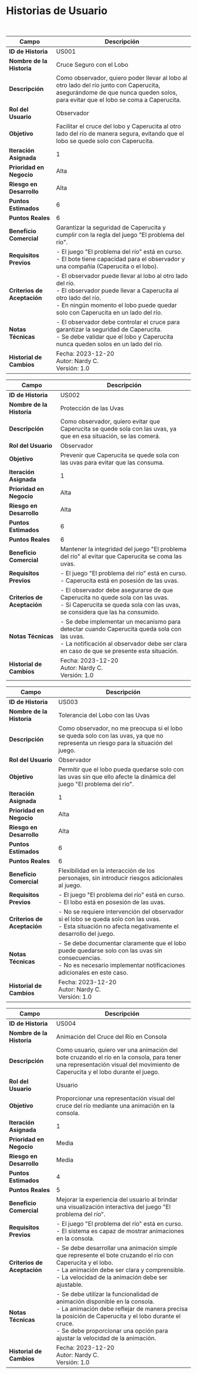 # Historias de Usuario 

<br>

| Campo | Descripción |
|-------|-------------|
| **ID de Historia** | US001 |
| **Nombre de la Historia** | Cruce Seguro con el Lobo |
| **Descripción** | Como observador, quiero poder llevar al lobo al otro lado del río junto con Caperucita, asegurándome de que nunca queden solos, para evitar que el lobo se coma a Caperucita. |
| **Rol del Usuario** | Observador |
| **Objetivo** | Facilitar el cruce del lobo y Caperucita al otro lado del río de manera segura, evitando que el lobo se quede solo con Caperucita. |
| **Iteración Asignada** | 1 |
| **Prioridad en Negocio** | Alta |
| **Riesgo en Desarrollo** | Alta |
| **Puntos Estimados** | 6 |
| **Puntos Reales** | 6 |
| **Beneficio Comercial** | Garantizar la seguridad de Caperucita y cumplir con la regla del juego "El problema del río". |
| **Requisitos Previos** | - El juego "El problema del río" está en curso. <br> - El bote tiene capacidad para el observador y una compañía (Caperucita o el lobo). |
| **Criterios de Aceptación** | - El observador puede llevar al lobo al otro lado del río. <br> - El observador puede llevar a Caperucita al otro lado del río. <br> - En ningún momento el lobo puede quedar solo con Caperucita en un lado del río. |
| **Notas Técnicas** | - El observador debe controlar el cruce para garantizar la seguridad de Caperucita. <br> - Se debe validar que el lobo y Caperucita nunca queden solos en un lado del río. |
| **Historial de Cambios** |  Fecha: 2023-12-20 <br> Autor: Nardy C. <br>  Versión: 1.0|


| Campo | Descripción |
|-------|-------------|
| **ID de Historia** | US002 |
| **Nombre de la Historia** | Protección de las Uvas |
| **Descripción** | Como observador, quiero evitar que Caperucita se quede sola con las uvas, ya que en esa situación, se las comerá. |
| **Rol del Usuario** | Observador |
| **Objetivo** | Prevenir que Caperucita se quede sola con las uvas para evitar que las consuma. |
| **Iteración Asignada** | 1 |
| **Prioridad en Negocio** | Alta |
| **Riesgo en Desarrollo** | Alta |
| **Puntos Estimados** | 6 |
| **Puntos Reales** | 6 |
| **Beneficio Comercial** | Mantener la integridad del juego "El problema del río" al evitar que Caperucita se coma las uvas. |
| **Requisitos Previos** | - El juego "El problema del río" está en curso. <br> - Caperucita está en posesión de las uvas. |
| **Criterios de Aceptación** | - El observador debe asegurarse de que Caperucita no quede sola con las uvas. <br> - Si Caperucita se queda sola con las uvas, se considera que las ha consumido. |
| **Notas Técnicas** | - Se debe implementar un mecanismo para detectar cuando Caperucita queda sola con las uvas. <br> - La notificación al observador debe ser clara en caso de que se presente esta situación. |
| **Historial de Cambios** |  Fecha: 2023-12-20 <br> Autor: Nardy C. <br>  Versión: 1.0|

| Campo | Descripción |
|-------|-------------|
| **ID de Historia** | US003 |
| **Nombre de la Historia** | Tolerancia del Lobo con las Uvas |
| **Descripción** | Como observador, no me preocupa si el lobo se queda solo con las uvas, ya que no representa un riesgo para la situación del juego. |
| **Rol del Usuario** | Observador |
| **Objetivo** | Permitir que el lobo pueda quedarse solo con las uvas sin que ello afecte la dinámica del juego "El problema del río". |
| **Iteración Asignada** | 1 |
| **Prioridad en Negocio** | Alta |
| **Riesgo en Desarrollo** | Alta |
| **Puntos Estimados** | 6 |
| **Puntos Reales** | 6 |
| **Beneficio Comercial** | Flexibilidad en la interacción de los personajes, sin introducir riesgos adicionales al juego. |
| **Requisitos Previos** | - El juego "El problema del río" está en curso. <br> - El lobo está en posesión de las uvas. |
| **Criterios de Aceptación** | - No se requiere intervención del observador si el lobo se queda solo con las uvas. <br> - Esta situación no afecta negativamente el desarrollo del juego. |
| **Notas Técnicas** | - Se debe documentar claramente que el lobo puede quedarse solo con las uvas sin consecuencias. <br> - No es necesario implementar notificaciones adicionales en este caso. |
| **Historial de Cambios** |  Fecha: 2023-12-20 <br> Autor: Nardy C. <br>  Versión: 1.0|


| Campo | Descripción |
|-------|-------------|
| **ID de Historia** | US004 |
| **Nombre de la Historia** | Animación del Cruce del Río en Consola |
| **Descripción** | Como usuario, quiero ver una animación del bote cruzando el río en la consola, para tener una representación visual del movimiento de Caperucita y el lobo durante el juego. |
| **Rol del Usuario** | Usuario |
| **Objetivo** | Proporcionar una representación visual del cruce del río mediante una animación en la consola. |
| **Iteración Asignada** | 1 |
| **Prioridad en Negocio** | Media |
| **Riesgo en Desarrollo** | Media |
| **Puntos Estimados** | 4 |
| **Puntos Reales** | 5 |
| **Beneficio Comercial** | Mejorar la experiencia del usuario al brindar una visualización interactiva del juego "El problema del río". |
| **Requisitos Previos** | - El juego "El problema del río" está en curso. <br> - El sistema es capaz de mostrar animaciones en la consola. |
| **Criterios de Aceptación** | - Se debe desarrollar una animación simple que represente el bote cruzando el río con Caperucita y el lobo. <br> - La animación debe ser clara y comprensible. <br> - La velocidad de la animación debe ser ajustable. |
| **Notas Técnicas** | - Se debe utilizar la funcionalidad de animación disponible en la consola. <br> - La animación debe reflejar de manera precisa la posición de Caperucita y el lobo durante el cruce. <br> - Se debe proporcionar una opción para ajustar la velocidad de la animación. |
| **Historial de Cambios** |  Fecha: 2023-12-20 <br> Autor: Nardy C. <br>  Versión: 1.0|